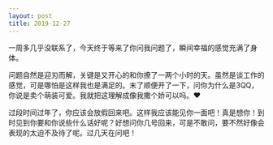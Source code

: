 ```yaml
---
layout: post
title: 2019-12-27
---
```


一周多几乎没联系了，今天终于等来了你问我问题了，瞬间幸福的感觉充满了身体。

问题自然是迎刃而解，关键是又开心的和你撩了一两个小时的天。虽然是谈工作的感觉，可是哪怕是这样我也是满足的。末了顺便开了一下，问你为什么是3QQ，你说是卖个萌装可爱。我就把这理解成像我撒个娇可以吗。❤️

过段时间过年了，你应该会放假回来吧。这样我应该能见你一面吧！真是想你！到时见到你要和你说些什么话好呢？好想问你几号回来，可是不敢问，要不然好像会表现的太迫不及待了呢。过几天在问吧！